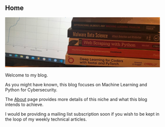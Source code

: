 
## Home
![](images/blogimage.JPG)

Welcome to my blog. 

As you might have known, this blog focuses on Machine Learning and Python for Cybersecurity. 

The [About](https://semiu.github.io/about.html) page provides more details of this niche and what this blog intends to achieve. 

I would be providing a mailing list subscription soon if you wish to be kept in the loop of my weekly technical articles.
